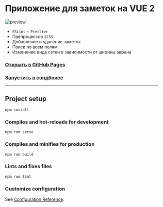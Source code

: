 # Приложение для заметок на VUE 2

![preview](https://user-images.githubusercontent.com/22976310/201465334-23e55a03-9eb2-477d-8313-c319e3aaac15.gif)

- `ESLint` + `Prettier`
- Препроцессор `SCSS`
- Добавление и удаление заметок
- Поиск по всем полям
- Изменение вида сетки в зависимости от ширины экрана

### [Открыть в GitHub Pages](https://mksddn.github.io/vue2-notes/)
### [Запустить в сэндбоксе](https://codesandbox.io/s/github/mksddn/vue2-notes)

------------------

## Project setup
```
npm install
```

### Compiles and hot-reloads for development
```
npm run serve
```

### Compiles and minifies for production
```
npm run build
```

### Lints and fixes files
```
npm run lint
```

### Customize configuration
See [Configuration Reference](https://cli.vuejs.org/config/).
